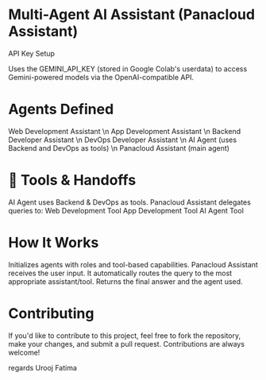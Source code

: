  # Multi-Agent AI Assistant (Panacloud Assistant)


 API Key Setup

 Uses the GEMINI_API_KEY (stored in Google Colab's userdata) to access Gemini-powered models via the OpenAI-compatible API.



# Agents Defined

Web Development Assistant \n
App Development Assistant \n
Backend Developer Assistant \n 
DevOps Developer Assistant \n
AI Agent (uses Backend and DevOps as tools) \n
Panacloud Assistant (main agent)



# 🔧 Tools & Handoffs

AI Agent uses Backend & DevOps as tools.
Panacloud Assistant delegates queries to:
Web Development Tool
App Development Tool
AI Agent Tool



# How It Works

Initializes agents with roles and tool-based capabilities.
Panacloud Assistant receives the user input.
It automatically routes the query to the most appropriate assistant/tool.
Returns the final answer and the agent used.



# Contributing

If you'd like to contribute to this project, feel free to fork the repository, make your changes, and submit a pull request. Contributions are always welcome!


regards Urooj Fatima